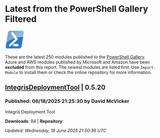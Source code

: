 # Latest from the PowerShell Gallery Filtered
![PS](images/powershell-emoji.png)

These are the latest 250 modules published to the [PowerShell Gallery](https://powershellgallery.org). Azure and AWS modules published by Microsoft and Amazon have been __excluded__ from this report. The newest modules are listed first. Use `Import-Module` to install them or check the online repository for more information.

## [IntegrisDeploymentTool](https://www.powershellgallery.com/Packages/IntegrisDeploymentTool/0.5.20) | 0.5.20

### Published: 06/18/2025 21:25:30 by David McVicker

Integris Deployment Tool

__Downloads__: 84 | __Repository__: 

*Updated: Wednesday, 18 June 2025 21:50:36 UTC*
